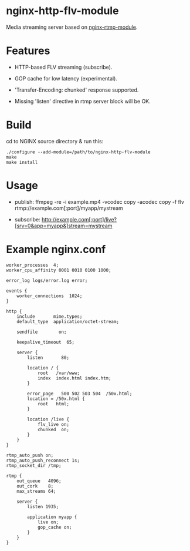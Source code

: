 # nginx-http-flv-module

Media streaming server based on [nginx-rtmp-module](https://github.com/arut/nginx-rtmp-module).

# Features

* HTTP-based FLV streaming (subscribe).

* GOP cache for low latency (experimental).

* 'Transfer-Encoding: chunked' response supported.

* Missing 'listen' directive in rtmp server block will be OK.

# Build

cd to NGINX source directory & run this:

    ./configure --add-module=/path/to/nginx-http-flv-module
    make
    make install

# Usage

* publish: ffmpeg -re -i example.mp4 -vcodec copy -acodec copy -f flv rtmp://example.com[:port]/myapp/mystream

* subscribe: http://example.com[:port]/live?[srv=0&app=myapp&]stream=mystream

# Example nginx.conf

    worker_processes  4;
    worker_cpu_affinity 0001 0010 0100 1000;

    error_log logs/error.log error;

    events {
        worker_connections  1024;
    }

    http {
        include       mime.types;
        default_type  application/octet-stream;

        sendfile        on;

        keepalive_timeout  65;

        server {
            listen       80;

            location / {
                root   /var/www;
                index  index.html index.htm;
            }

            error_page   500 502 503 504  /50x.html;
            location = /50x.html {
                root   html;
            }

            location /live {
                flv_live on;
                chunked  on;
            }
        }
    }

    rtmp_auto_push on;
    rtmp_auto_push_reconnect 1s;
    rtmp_socket_dir /tmp;

    rtmp {
        out_queue   4096;
        out_cork    8;
        max_streams 64;

        server {
            listen 1935;

            application myapp {
                live on;
                gop_cache on;
            }
        }
    }

